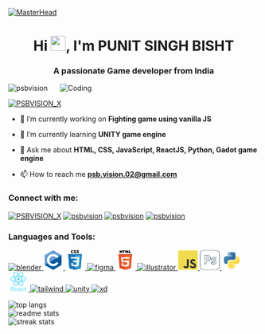 [![MasterHead](https://mir-s3-cdn-cf.behance.net/project_modules/fs/38094b95235473.5e92ecc4409a8.gif)](#)
<h1 align="center">Hi <img src="https://raw.githubusercontent.com/MartinHeinz/MartinHeinz/master/wave.gif" width="30px" height="30px">, I'm PUNIT SINGH BISHT</h1>
<h3 align="center">A passionate Game developer from India</h3>
<img align="right" alt="Coding" width="400" src="https://github.com/PSBVISION/PSBVISION/assets/114064992/68eaa49d-46a2-44b4-8d72-ee3f2958517a">

<p align="left"> <img src="https://komarev.com/ghpvc/?username=psbvision&label=Profile%20views&color=0e75b6&style=flat" alt="psbvision" /> </p>

<p align="left"> <a href="https://twitter.com/PSBVISION_X" target="blank"><img src="https://img.shields.io/twitter/follow/PSBVISION_X?logo=twitter&style=for-the-badge" alt="PSBVISION_X" /></a> </p>

- 🔭 I’m currently working on **Fighting game using vanilla JS**

- 🌱 I’m currently learning **UNITY game engine**

- 💬 Ask me about **HTML, CSS, JavaScript, ReactJS, Python, Gadot game engine**

- 📫 How to reach me **psb.vision.02@gmail.com**

<h3 align="left">Connect with me:</h3>
<p align="left">
<a href="https://twitter.com/PSBVISION_X" target="blank"><img align="center" src="https://raw.githubusercontent.com/rahuldkjain/github-profile-readme-generator/master/src/images/icons/Social/twitter.svg" alt="PSBVISION_X" height="30" width="40" /></a>
<a href="https://linkedin.com/in/psbvision" target="blank"><img align="center" src="https://raw.githubusercontent.com/rahuldkjain/github-profile-readme-generator/master/src/images/icons/Social/linked-in-alt.svg" alt="psbvision" height="30" width="40" /></a>
<a href="https://instagram.com/psbvision" target="blank"><img align="center" src="https://raw.githubusercontent.com/rahuldkjain/github-profile-readme-generator/master/src/images/icons/Social/instagram.svg" alt="psbvision" height="30" width="40" /></a>
<a href="https://www.leetcode.com/psbvision" target="blank"><img align="center" src="https://raw.githubusercontent.com/rahuldkjain/github-profile-readme-generator/master/src/images/icons/Social/leet-code.svg" alt="psbvision" height="30" width="40" /></a>
</p>
<!-- ## Github Status 🏆

<img  src="https://github-stats-lemon.vercel.app/api?username=tidbitsjs&show_icons=true&hide_border=true&theme=react" width="48%" align="right" >
<img  src="https://github-readme-streak-stats.herokuapp.com/?user=TidbitsJS&theme=react" width="48%" >
<br> -->


<h3 align="left">Languages and Tools:</h3>
<p align="left"> <a href="https://www.blender.org/" target="_blank" rel="noreferrer"> <img src="https://download.blender.org/branding/community/blender_community_badge_white.svg" alt="blender" width="40" height="40"/> </a> <a href="https://www.cprogramming.com/" target="_blank" rel="noreferrer"> <img src="https://raw.githubusercontent.com/devicons/devicon/master/icons/c/c-original.svg" alt="c" width="40" height="40"/> </a> <a href="https://www.w3schools.com/css/" target="_blank" rel="noreferrer"> <img src="https://raw.githubusercontent.com/devicons/devicon/master/icons/css3/css3-original-wordmark.svg" alt="css3" width="40" height="40"/> </a> <a href="https://www.figma.com/" target="_blank" rel="noreferrer"> <img src="https://www.vectorlogo.zone/logos/figma/figma-icon.svg" alt="figma" width="40" height="40"/> </a> <a href="https://www.w3.org/html/" target="_blank" rel="noreferrer"> <img src="https://raw.githubusercontent.com/devicons/devicon/master/icons/html5/html5-original-wordmark.svg" alt="html5" width="40" height="40"/> </a> <a href="https://www.adobe.com/in/products/illustrator.html" target="_blank" rel="noreferrer"> <img src="https://www.vectorlogo.zone/logos/adobe_illustrator/adobe_illustrator-icon.svg" alt="illustrator" width="40" height="40"/> </a> <a href="https://developer.mozilla.org/en-US/docs/Web/JavaScript" target="_blank" rel="noreferrer"> <img src="https://raw.githubusercontent.com/devicons/devicon/master/icons/javascript/javascript-original.svg" alt="javascript" width="40" height="40"/> </a> <a href="https://www.photoshop.com/en" target="_blank" rel="noreferrer"> <img src="https://raw.githubusercontent.com/devicons/devicon/master/icons/photoshop/photoshop-line.svg" alt="photoshop" width="40" height="40"/> </a> <a href="https://www.python.org" target="_blank" rel="noreferrer"> <img src="https://raw.githubusercontent.com/devicons/devicon/master/icons/python/python-original.svg" alt="python" width="40" height="40"/> </a> <a href="https://reactjs.org/" target="_blank" rel="noreferrer"> <img src="https://raw.githubusercontent.com/devicons/devicon/master/icons/react/react-original-wordmark.svg" alt="react" width="40" height="40"/> </a> <a href="https://tailwindcss.com/" target="_blank" rel="noreferrer"> <img src="https://www.vectorlogo.zone/logos/tailwindcss/tailwindcss-icon.svg" alt="tailwind" width="40" height="40"/> </a> <a href="https://unity.com/" target="_blank" rel="noreferrer"> <img src="https://www.vectorlogo.zone/logos/unity3d/unity3d-icon.svg" alt="unity" width="40" height="40"/> </a> <a href="https://www.adobe.com/products/xd.html" target="_blank" rel="noreferrer"> <img src="https://cdn.freebiesupply.com/logos/thumbs/2x/adobe-xd-logo.png" alt="xd" width="40" height="40"/> </a> </p>

<img width=325 align="center" src="https://github-readme-stats-salesp07.vercel.app/api/top-langs/?username=psbvision&hide=HTML&langs_count=8&layout=compact&theme=aura_dark&border_radius=10&size_weight=0.5&count_weight=0.5&exclude_repo=github-readme-stats" alt="top langs" />
<br/>


<img width=390 src="https://github-readme-stats-salesp07.vercel.app/api?username=psbvision&count_private=true&show_icons=true&theme=aura_dark&rank_icon=github&border_radius=10" alt="readme stats" />
<br/>


 <img width=390 src="https://github-readme-streak-stats-salesp07.vercel.app/?user=psbvision&count_private=true&theme=aura_dark&border_radius=10" alt="streak stats"/>

<br/>
